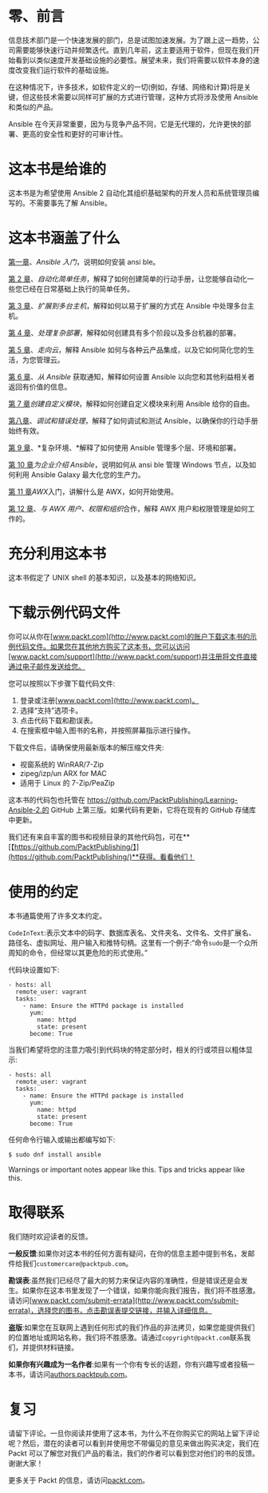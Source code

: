 # 零、前言

信息技术部门是一个快速发展的部门，总是试图加速发展。为了跟上这一趋势，公司需要能够快速行动并频繁迭代。直到几年前，这主要适用于软件，但现在我们开始看到以类似速度开发基础设施的必要性。展望未来，我们将需要以软件本身的速度改变我们运行软件的基础设施。

在这种情况下，许多技术，如软件定义的一切(例如，存储、网络和计算)将是关键，但这些技术需要以同样可扩展的方式进行管理，这种方式将涉及使用 Ansible 和类似的产品。

Ansible 在今天非常重要，因为与竞争产品不同，它是无代理的，允许更快的部署、更高的安全性和更好的可审计性。

# 这本书是给谁的

这本书是为希望使用 Ansible 2 自动化其组织基础架构的开发人员和系统管理员编写的。不需要事先了解 Ansible。

# 这本书涵盖了什么

[第一章](01.html)、*Ansible 入门*，说明如何安装 ansi ble。

[第 2 章](02.html)、*自动化简单任务*，解释了如何创建简单的行动手册，让您能够自动化一些您已经在日常基础上执行的简单任务。

[第 3 章](03.html)、*扩展到多台主机*，解释如何以易于扩展的方式在 Ansible 中处理多台主机。

[第 4 章](04.html)、*处理复杂部署*，解释如何创建具有多个阶段以及多台机器的部署。

[第 5 章](05.html)、*走向云*，解释 Ansible 如何与各种云产品集成，以及它如何简化您的生活，为您管理云。

[第 6 章](06.html)、*从 Ansible* 获取通知，解释如何设置 Ansible 以向您和其他利益相关者返回有价值的信息。

[第 7 章](07.html)*创建自定义模块*，解释如何创建自定义模块来利用 Ansible 给你的自由。

[第八章](08.html)、*调试和错误处理*，解释了如何调试和测试 Ansible，以确保你的行动手册始终有效。

[第 9 章](09.html)、*复杂环境、*解释了如何使用 Ansible 管理多个层、环境和部署。

[第 10 章](10.html)*为企业介绍 Ansible*，说明如何从 ansi ble 管理 Windows 节点，以及如何利用 Ansible Galaxy 最大化您的生产力。

[第 11 章](11.html)*AWX*入门，讲解什么是 AWX，如何开始使用。

[第 12 章](12.html)、*与 AWX 用户、权限和组织*合作，解释 AWX 用户和权限管理是如何工作的。

# 充分利用这本书

这本书假定了 UNIX shell 的基本知识，以及基本的网络知识。

# 下载示例代码文件

你可以从你在[www.packt.com](http://www.packt.com)的账户下载这本书的示例代码文件。如果您在其他地方购买了这本书，您可以访问[www.packt.com/support](http://www.packt.com/support)并注册将文件直接通过电子邮件发送给您。

您可以按照以下步骤下载代码文件:

1.  登录或注册[www.packt.com](http://www.packt.com)。
2.  选择“支持”选项卡。
3.  点击代码下载和勘误表。
4.  在搜索框中输入图书的名称，并按照屏幕指示进行操作。

下载文件后，请确保使用最新版本的解压缩文件夹:

*   视窗系统的 WinRAR/7-Zip
*   zipeg/izp/un ARX for MAC
*   适用于 Linux 的 7-Zip/PeaZip

这本书的代码包也托管在 https://github.com/PacktPublishing/Learning-Ansible-2.的 GitHub 上第三版。如果代码有更新，它将在现有的 GitHub 存储库中更新。

我们还有来自丰富的图书和视频目录的其他代码包，可在**[【https://github.com/PacktPublishing/】](https://github.com/PacktPublishing/)**获得。看看他们！

# 使用的约定

本书通篇使用了许多文本约定。

`CodeInText`:表示文本中的码字、数据库表名、文件夹名、文件名、文件扩展名、路径名、虚拟网址、用户输入和推特句柄。这里有一个例子:“命令`sudo`是一个众所周知的命令，但经常以其更危险的形式使用。”

代码块设置如下:

```
- hosts: all 
  remote_user: vagrant
  tasks: 
    - name: Ensure the HTTPd package is installed 
      yum: 
        name: httpd 
        state: present 
      become: True 
```

当我们希望将您的注意力吸引到代码块的特定部分时，相关的行或项目以粗体显示:

```
- hosts: all 
  remote_user: vagrant
  tasks: 
    - name: Ensure the HTTPd package is installed 
      yum: 
        name: httpd 
        state: present 
      become: True
```

任何命令行输入或输出都编写如下:

```
$ sudo dnf install ansible
```

Warnings or important notes appear like this. Tips and tricks appear like this.

# 取得联系

我们随时欢迎读者的反馈。

**一般反馈**:如果你对这本书的任何方面有疑问，在你的信息主题中提到书名，发邮件给我们`customercare@packtpub.com`。

**勘误表**:虽然我们已经尽了最大的努力来保证内容的准确性，但是错误还是会发生。如果你在这本书里发现了一个错误，如果你能向我们报告，我们将不胜感激。请访问[www.packt.com/submit-errata](http://www.packt.com/submit-errata)，选择您的图书，点击勘误表提交链接，并输入详细信息。

**盗版**:如果您在互联网上遇到任何形式的我们作品的非法拷贝，如果您能提供我们的位置地址或网站名称，我们将不胜感激。请通过`copyright@packt.com`联系我们，并提供材料链接。

**如果你有兴趣成为一名作者**:如果有一个你有专长的话题，你有兴趣写或者投稿一本书，请访问[authors.packtpub.com](http://authors.packtpub.com/)。

# 复习

请留下评论。一旦你阅读并使用了这本书，为什么不在你购买它的网站上留下评论呢？然后，潜在的读者可以看到并使用您不带偏见的意见来做出购买决定，我们在 Packt 可以了解您对我们产品的看法，我们的作者可以看到您对他们的书的反馈。谢谢大家！

更多关于 Packt 的信息，请访问[packt.com](http://www.packt.com/)。